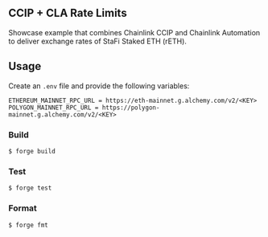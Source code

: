 ## CCIP + CLA Rate Limits

Showcase example that combines Chainlink CCIP and Chainlink Automation to deliver exchange rates of StaFi Staked ETH (rETH).

## Usage

Create an `.env` file and provide the following variables:

```
ETHEREUM_MAINNET_RPC_URL = https://eth-mainnet.g.alchemy.com/v2/<KEY>
POLYGON_MAINNET_RPC_URL = https://polygon-mainnet.g.alchemy.com/v2/<KEY>
```

### Build

```shell
$ forge build
```

### Test

```shell
$ forge test
```

### Format

```shell
$ forge fmt
```
